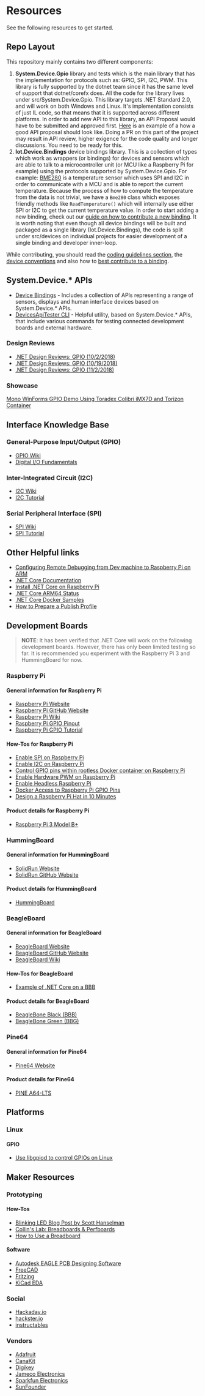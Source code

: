 # Resources

See the following resources to get started.

## Repo Layout

This repository mainly contains two different components:

1. **System.Device.Gpio** library and tests which is the main library that has the implementation for protocols such as: GPIO, SPI, I2C, PWM. This library is fully supported by the dotnet team since it has the same level of support that dotnet/corefx does. All the code for the library lives under src/System.Device.Gpio. This library targets .NET Standard 2.0, and will work on both Windows and Linux. It's implementation consists of just IL code, so that means that it is supported across different platforms. In order to add new API to this library, an API Proposal would have to be submitted and approved first. [Here](https://github.com/dotnet/iot/issues/122) is an example of a how a good API proposal should look like.
Doing a PR on this part of the project may result in API review, higher exigence for the code quality and longer discussions. You need to be ready for this.
1. **Iot.Device.Bindings** device bindings library. This is a collection of types which work as wrappers (or bindings) for devices and sensors which are able to talk to a microcontroller unit (or MCU like a Raspberry Pi for example) using the protocols supported by System.Device.Gpio. For example: [BME280](../src/devices/Bmxx80/README.md) is a temperature sensor which uses SPI and I2C in order to communicate with a MCU and is able to report the current temperature. Because the process of how to compute the temperature from the data is not trivial, we have a `Bme280` class which exposes friendly methods like `ReadTemperature()` which will internally use either SPI or I2C to get the current temperature value. In order to start adding a new binding, check out our [guide on how to contribute a new binding](../tools/templates/DeviceBindingTemplate/README.md). It is worth noting that even though all device bindings will be built and packaged as a single library (Iot.Device.Bindings), the code is split under src/devices on individual projects for easier development of a single binding and developer inner-loop.

While contributing, you should read the [coding guidelines section](https://github.com/dotnet/runtime/tree/main/docs#coding-guidelines), the [device conventions](./Devices-conventions.md) and also how to [best contribute to a binding](../src/devices/README.md#contributing-a-binding).

## System.Device.* APIs

* [Device Bindings](https://github.com/dotnet/iot/tree/main/src/devices) - Includes a collection of APIs representing a range of sensors, displays and human interface devices based on System.Device.* APIs.
* [DevicesApiTester CLI](https://github.com/dotnet/iot/tree/main/tools/DevicesApiTester) - Helpful utility, based on System.Device.* APIs, that include various commands for testing connected development boards and external hardware.

### Design Reviews

* [.NET Design Reviews: GPIO (10/2/2018)](https://youtu.be/OK0jDe8wtyg)
* [.NET Design Reviews: GPIO (10/19/2018)](https://youtu.be/wtkPtOpI3CA)
* [.NET Design Reviews: GPIO (11/2/2018)](https://youtu.be/UZc3sbJ0-PI)

### Showcase

[Mono WinForms GPIO Demo Using Toradex Colibri iMX7D and Torizon Container](https://www.youtube.com/watch?v=1d3g2VDZyXE)

## Interface Knowledge Base

### General-Purpose Input/Output (GPIO)

* [GPIO Wiki](https://en.wikipedia.org/wiki/General-purpose_input/output)
* [Digital I/O Fundamentals](http://www.ni.com/white-paper/3405/en/#toc1)

### Inter-Integrated Circuit (I2C)

* [I2C Wiki](https://en.wikipedia.org/wiki/I%C2%B2C)
* [I2C Tutorial](https://learn.sparkfun.com/tutorials/i2c/all)

### Serial Peripheral Interface (SPI)

* [SPI Wiki](https://en.wikipedia.org/wiki/Serial_Peripheral_Interface)
* [SPI Tutorial](https://learn.sparkfun.com/tutorials/serial-peripheral-interface-spi/all)

## Other Helpful links

* [Configuring Remote Debugging from Dev machine to Raspberry Pi on ARM](https://www.hanselman.com/blog/RemoteDebuggingWithVSCodeOnWindowsToARaspberryPiUsingNETCoreOnARM.aspx)
* [.NET Core Documentation](https://docs.microsoft.com/dotnet/)
* [Install .NET Core on Raspberry Pi](https://github.com/dotnet/core/blob/master/samples/RaspberryPiInstructions.md)
* [.NET Core ARM64 Status](https://github.com/dotnet/announcements/issues/82)
* [.NET Core Docker Samples](https://github.com/dotnet/dotnet-docker/tree/master/samples)
* [How to Prepare a Publish Profile](How-to-Deploy-an-IoT-App.md)

## Development Boards

> **NOTE**: It has been verified that .NET Core will work on the following development boards.  However, there has only been limited testing so far.  It is recommended you experiment with the Raspberry Pi 3 and HummingBoard for now.

### Raspberry Pi

#### General information for Raspberry Pi

* [Raspberry Pi Website](https://www.raspberrypi.org/)
* [Raspberry Pi GitHub Website](https://github.com/raspberrypi)
* [Raspberry Pi Wiki](https://en.wikipedia.org/wiki/Raspberry_Pi)
* [Raspberry Pi GPIO Pinout](https://learn.sparkfun.com/tutorials/raspberry-gpio/gpio-pinout)
* [Raspberry Pi GPIO Tutorial](https://learn.sparkfun.com/tutorials/raspberry-gpio/all)

#### How-Tos for Raspberry Pi

* [Enable SPI on Raspberry Pi](./raspi-spi.md)
* [Enable I2C on Raspberry Pi](./raspi-i2c.md)
* [Control GPIO pins within rootless Docker container on Raspberry Pi](./raspi-Docker-GPIO.md)
* [Enable Hardware PWM on Raspberry Pi](./raspi-pwm.md)
* [Enable Headless Raspberry Pi](https://hackernoon.com/raspberry-pi-headless-install-462ccabd75d0)
* [Docker Access to Raspberry Pi GPIO Pins](https://stackoverflow.com/questions/30059784/docker-access-to-raspberry-pi-gpio-pins)
* [Design a Raspberry Pi Hat in 10 Minutes](https://www.youtube.com/watch?v=1P7GOLFCCgs)

#### Product details for Raspberry Pi

* [Raspberry Pi 3 Model B+](https://www.raspberrypi.org/products/raspberry-pi-3-model-b-plus/)

### HummingBoard

#### General information for HummingBoard

* [SolidRun Website](https://www.solid-run.com/)
* [SolidRun GitHub Website](https://github.com/SolidRun)

#### Product details for HummingBoard

* [HummingBoard](https://www.solid-run.com/nxp-family/hummingboard/)

### BeagleBoard

#### General information for BeagleBoard

* [BeagleBoard Website](https://beagleboard.org/bone)
* [BeagleBoard GitHub Website](https://github.com/beagleboard)
* [BeagleBoard Wiki](https://en.wikipedia.org/wiki/BeagleBoard)

#### How-Tos for BeagleBoard

* [Example of .NET Core on a BBB](https://github.com/Redouane64/beaglebone-dotnet/tree/master/Examples/LEDBlink)

#### Product details for BeagleBoard

* [BeagleBone Black (BBB)](https://beagleboard.org/black)
* [BeagleBone Green (BBG)](https://beagleboard.org/green)

### Pine64

#### General information for Pine64

* [Pine64 Website](https://www.pine64.org/)

#### Product details for Pine64

* [PINE A64-LTS](https://www.pine64.org/?page_id=46823)

## Platforms

### Linux

#### GPIO

* [Use libgpiod to control GPIOs on Linux](./gpio-linux-libgpiod.md)

## Maker Resources

### Prototyping

#### How-Tos

* [Blinking LED Blog Post by Scott Hanselman](https://www.hanselman.com/blog/InstallingTheNETCore2xSDKOnARaspberryPiAndBlinkingAnLEDWithSystemDeviceGpio.aspx)
* [Collin's Lab: Breadboards & Perfboards](https://www.youtube.com/watch?v=w0c3t0fJhXU)
* [How to Use a Breadboard](https://www.youtube.com/watch?v=6WReFkfrUIk)

#### Software

* [Autodesk EAGLE PCB Designing Software](https://www.autodesk.com/products/eagle/free-download)
* [FreeCAD](https://www.freecadweb.org/downloads.php)
* [Fritzing](http://fritzing.org/home/)
* [KiCad EDA](http://kicad.org/)

### Social

* [Hackaday.io](https://hackaday.io)
* [hackster.io](https://www.hackster.io/)
* [instructables](https://www.instructables.com/)

### Vendors

* [Adafruit](https://www.adafruit.com/)
* [CanaKit](https://www.canakit.com/)
* [Digikey](https://www.digikey.com/)
* [Jameco Electronics](https://www.jameco.com)
* [Sparkfun Electronics](https://www.sparkfun.com)
* [SunFounder](https://www.sunfounder.com/)
